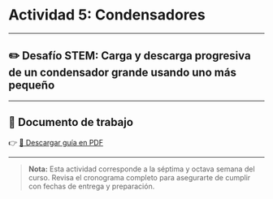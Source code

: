 # Actividad 5: Condensadores

---

## ✏️ Desafío STEM: Carga y descarga progresiva de un condensador grande usando uno más pequeño

---

## 📄 Documento de trabajo

👉 [📎 Descargar guía en PDF](../FIEM/CargaDescargaCondensador.pdf)

---

> **Nota:** Esta actividad corresponde a la séptima y octava semana del curso. Revisa el cronograma completo para asegurarte de cumplir con fechas de entrega y preparación.
